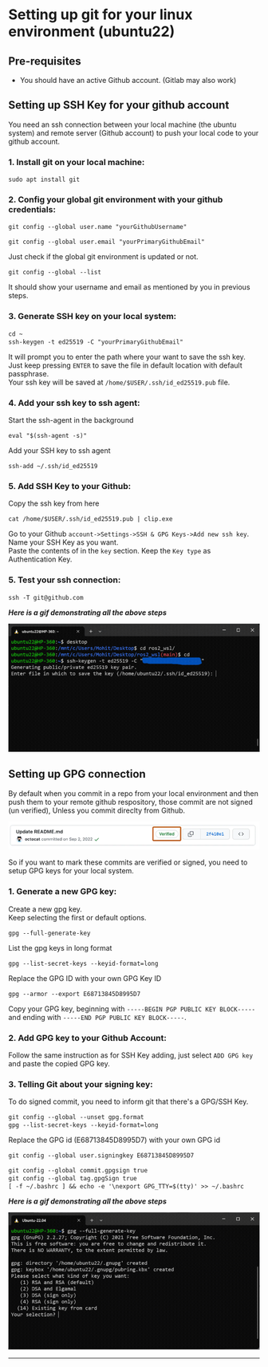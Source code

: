 # Setting up git for your linux environment (ubuntu22)

## Pre-requisites
- You should have an active Github account. (Gitlab may also work)

## Setting up SSH Key for your github account
You need an ssh connection between your local machine (the ubuntu system) and remote server (Github account) to push your local code to your github account.

### 1. Install git on your local machine:
```
sudo apt install git
```

### 2. Config your global git environment with your github credentials:
```
git config --global user.name "yourGithubUsername"
```
```
git config --global user.email "yourPrimaryGithubEmail"
```
Just check if the global git environment is updated or not.
```
git config --global --list
```
It should show your username and email as mentioned by you in previous steps.

### 3. Generate SSH key on your local system:
```
cd ~
ssh-keygen -t ed25519 -C "yourPrimaryGithubEmail"
```
It will prompt you to enter the path where your want to save the ssh key. Just keep pressing `ENTER` to save the file in default location with default passphrase.    
Your ssh key will be saved at `/home/$USER/.ssh/id_ed25519.pub` file.

### 4. Add your ssh key to ssh agent:
Start the ssh-agent in the background
```
eval "$(ssh-agent -s)"
```
Add your SSH key to ssh agent
```
ssh-add ~/.ssh/id_ed25519
```

### 5. Add SSH Key to your Github:
Copy the ssh key from here
```
cat /home/$USER/.ssh/id_ed25519.pub | clip.exe
```
Go to your Github `account->Settings->SSH & GPG Keys->Add new ssh key`.   
Name your SSH Key as you want.    
Paste the contents of in the `key` section. Keep the `Key type` as Authentication Key.

### 5. Test your ssh connection:
```
ssh -T git@github.com
```
***Here is a gif demonstrating all the above steps***
<div align="center">
  <img src="media/SETUP_SSH.gif" alt="successfull SSH connection" />
</div>


## Setting up GPG connection
By default when you commit in a repo from your local environment and then push them to your remote github respository, those commit are not signed (un verified), Unless you commit direclty from Github.

<div align="center">
  <img src="media/signed_commit.png" alt="A signed commit" />
</div>

So if you want to mark these commits are verified or signed, you need to setup GPG keys for your local system.

### 1. Generate a new GPG key:
Create a new gpg key.    
Keep selecting the first or default options.
```
gpg --full-generate-key
```

List the gpg keys in long format
```
gpg --list-secret-keys --keyid-format=long
```

Replace the GPG ID with your own GPG Key ID
```
gpg --armor --export E68713845D8995D7
```
Copy your GPG key, beginning with `-----BEGIN PGP PUBLIC KEY BLOCK-----` and ending with `-----END PGP PUBLIC KEY BLOCK-----`.

### 2. Add GPG key to your Github Account:
Follow the same instruction as for SSH Key adding, just select `ADD GPG key` and paste the copied GPG key.

### 3. Telling Git about your signing key:
To do signed commit, you need to inform git that there's a GPG/SSH Key.   

```
git config --global --unset gpg.format
gpg --list-secret-keys --keyid-format=long
```

Replace the GPG id (E68713845D8995D7) with your own GPG id
```
git config --global user.signingkey E68713845D8995D7
```
```
git config --global commit.gpgsign true
git config --global tag.gpgSign true
[ -f ~/.bashrc ] && echo -e '\nexport GPG_TTY=$(tty)' >> ~/.bashrc
```


***Here is a gif demonstrating all the above steps***
<div align="center">
  <img src="media/SETUP_GPG.gif" alt="successfull SSH connection" />
</div>

---